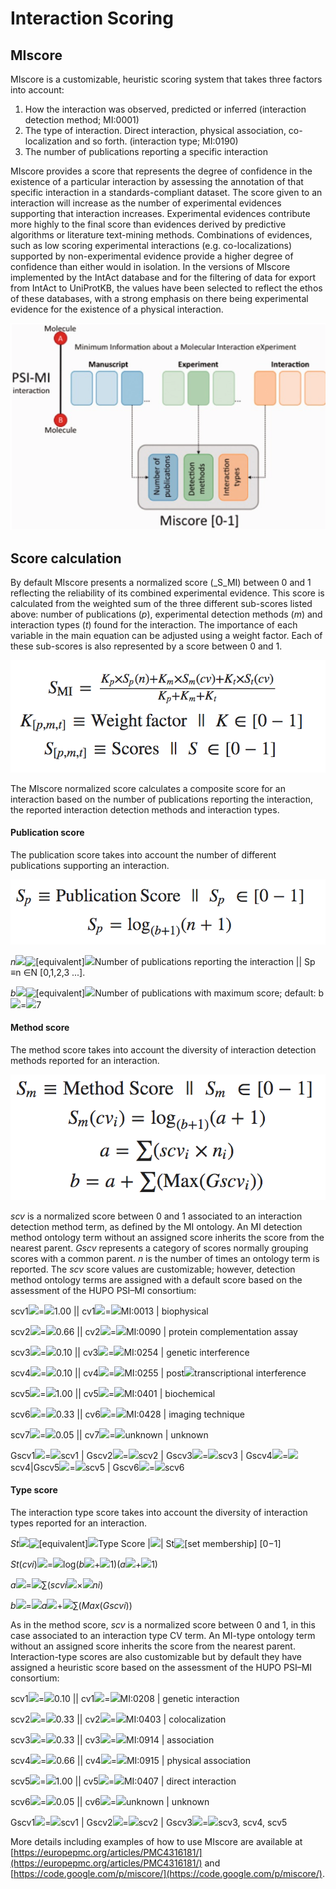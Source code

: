 # Interaction Scoring

## MIscore

MIscore is a customizable, heuristic scoring system that takes three factors into account:

1. How the interaction was observed, predicted or inferred \(interaction detection method; MI:0001\)
2. The type of interaction. Direct interaction, physical association, co-localization and so forth. \(interaction type; MI:0190\)
3. The number of publications reporting a specific interaction

MIscore provides a score that represents the degree of confidence in the existence of a particular interaction by assessing the annotation of that specific interaction in a standards-compliant dataset. The score given to an interaction will increase as the number of experimental evidences supporting that interaction increases. Experimental evidences contribute more highly to the final score than evidences derived by predictive algorithms or literature text-mining methods. Combinations of evidences, such as low scoring experimental interactions \(e.g. co-localizations\) supported by non-experimental evidence provide a higher degree of confidence than either would in isolation. In the versions of MIscore implemented by the IntAct database and for the filtering of data for export from IntAct to UniProtKB, the values have been selected to reflect the ethos of these databases, with a strong emphasis on there being experimental evidence for the existence of a physical interaction.

![](../.gitbook/assets/image%20%284%29.png)

## Score calculation

By default MIscore presents a normalized score \(_S_MI\) between 0 and 1 reflecting the reliability of its combined experimental evidence. This score is calculated from the weighted sum of the three different sub-scores listed above: number of publications \(_p_\), experimental detection methods \(_m_\) and interaction types \(_t_\) found for the interaction. The importance of each variable in the main equation can be adjusted using a weight factor. Each of these sub-scores is also represented by a score between 0 and 1.

![](../.gitbook/assets/image%20%281%29.png)

The MIscore normalized score calculates a composite score for an interaction based on the number of publications reporting the interaction, the reported interaction detection methods and interaction types.

#### Publication score

The publication score takes into account the number of different publications supporting an interaction.

![](../.gitbook/assets/image%20%282%29.png)

_n_![ ](https://europepmc.org/corehtml/pmc/pmcents/x2009.gif)![\[equivalent\]](https://europepmc.org/corehtml/pmc/pmcents/equiv.gif)![ ](https://europepmc.org/corehtml/pmc/pmcents/x2009.gif)Number of publications reporting the interaction \|\| Sp ≡n ∈N \[0,1,2,3 ...\].

_b_![ ](https://europepmc.org/corehtml/pmc/pmcents/x2009.gif)![\[equivalent\]](https://europepmc.org/corehtml/pmc/pmcents/equiv.gif)![ ](https://europepmc.org/corehtml/pmc/pmcents/x2009.gif)Number of publications with maximum score; default: b![ ](https://europepmc.org/corehtml/pmc/pmcents/x2009.gif)=![ ](https://europepmc.org/corehtml/pmc/pmcents/x2009.gif)7

#### Method score

The method score takes into account the diversity of interaction detection methods reported for an interaction.

![](../.gitbook/assets/image%20%286%29.png)

_scv_ is a normalized score between 0 and 1 associated to an interaction detection method term, as defined by the MI ontology. An MI detection method ontology term without an assigned score inherits the score from the nearest parent. _Gscv_ represents a category of scores normally grouping scores with a common parent. _n_ is the number of times an ontology term is reported. The _scv_ score values are customizable; however, detection method ontology terms are assigned with a default score based on the assessment of the HUPO PSI–MI consortium:

scv1![ ](https://europepmc.org/corehtml/pmc/pmcents/x2009.gif)=![ ](https://europepmc.org/corehtml/pmc/pmcents/x2009.gif)1.00 \|\| cv1![ ](https://europepmc.org/corehtml/pmc/pmcents/x2009.gif)=![ ](https://europepmc.org/corehtml/pmc/pmcents/x2009.gif)MI:0013 \| biophysical

scv2![ ](https://europepmc.org/corehtml/pmc/pmcents/x2009.gif)=![ ](https://europepmc.org/corehtml/pmc/pmcents/x2009.gif)0.66 \|\| cv2![ ](https://europepmc.org/corehtml/pmc/pmcents/x2009.gif)=![ ](https://europepmc.org/corehtml/pmc/pmcents/x2009.gif)MI:0090 \| protein complementation assay

scv3![ ](https://europepmc.org/corehtml/pmc/pmcents/x2009.gif)=![ ](https://europepmc.org/corehtml/pmc/pmcents/x2009.gif)0.10 \|\| cv3![ ](https://europepmc.org/corehtml/pmc/pmcents/x2009.gif)=![ ](https://europepmc.org/corehtml/pmc/pmcents/x2009.gif)MI:0254 \| genetic interference

scv4![ ](https://europepmc.org/corehtml/pmc/pmcents/x2009.gif)=![ ](https://europepmc.org/corehtml/pmc/pmcents/x2009.gif)0.10 \|\| cv4![ ](https://europepmc.org/corehtml/pmc/pmcents/x2009.gif)=![ ](https://europepmc.org/corehtml/pmc/pmcents/x2009.gif)MI:0255 \| post![ ](https://europepmc.org/corehtml/pmc/pmcents/x2009.gif)transcriptional interference

scv5![ ](https://europepmc.org/corehtml/pmc/pmcents/x2009.gif)=![ ](https://europepmc.org/corehtml/pmc/pmcents/x2009.gif)1.00 \|\| cv5![ ](https://europepmc.org/corehtml/pmc/pmcents/x2009.gif)=![ ](https://europepmc.org/corehtml/pmc/pmcents/x2009.gif)MI:0401 \| biochemical

scv6![ ](https://europepmc.org/corehtml/pmc/pmcents/x2009.gif)=![ ](https://europepmc.org/corehtml/pmc/pmcents/x2009.gif)0.33 \|\| cv6![ ](https://europepmc.org/corehtml/pmc/pmcents/x2009.gif)=![ ](https://europepmc.org/corehtml/pmc/pmcents/x2009.gif)MI:0428 \| imaging technique

scv7![ ](https://europepmc.org/corehtml/pmc/pmcents/x2009.gif)=![ ](https://europepmc.org/corehtml/pmc/pmcents/x2009.gif)0.05 \|\| cv7![ ](https://europepmc.org/corehtml/pmc/pmcents/x2009.gif)=![ ](https://europepmc.org/corehtml/pmc/pmcents/x2009.gif)unknown \| unknown

Gscv1![ ](https://europepmc.org/corehtml/pmc/pmcents/x2009.gif)=![ ](https://europepmc.org/corehtml/pmc/pmcents/x2009.gif)scv1 \| Gscv2![ ](https://europepmc.org/corehtml/pmc/pmcents/x2009.gif)=![ ](https://europepmc.org/corehtml/pmc/pmcents/x2009.gif)scv2 \| Gscv3![ ](https://europepmc.org/corehtml/pmc/pmcents/x2009.gif)=![ ](https://europepmc.org/corehtml/pmc/pmcents/x2009.gif)scv3 \| Gscv4![ ](https://europepmc.org/corehtml/pmc/pmcents/x2009.gif)=![ ](https://europepmc.org/corehtml/pmc/pmcents/x2009.gif)scv4\|Gscv5![ ](https://europepmc.org/corehtml/pmc/pmcents/x2009.gif)=![ ](https://europepmc.org/corehtml/pmc/pmcents/x2009.gif)scv5 \| Gscv6![ ](https://europepmc.org/corehtml/pmc/pmcents/x2009.gif)=![ ](https://europepmc.org/corehtml/pmc/pmcents/x2009.gif)scv6

#### Type score

The interaction type score takes into account the diversity of interaction types reported for an interaction.

_St_![ ](https://europepmc.org/corehtml/pmc/pmcents/x2009.gif)![\[equivalent\]](https://europepmc.org/corehtml/pmc/pmcents/equiv.gif)![ ](https://europepmc.org/corehtml/pmc/pmcents/x2009.gif)Type Score \|![ ](https://europepmc.org/corehtml/pmc/pmcents/x2009.gif)\| St![\[set membership\]](https://europepmc.org/corehtml/pmc/pmcents/x2208.gif) \[0−1\]

_St_\(_cvi_\)![ ](https://europepmc.org/corehtml/pmc/pmcents/x2009.gif)=![ ](https://europepmc.org/corehtml/pmc/pmcents/x2009.gif)log\(_b_![ ](https://europepmc.org/corehtml/pmc/pmcents/x2009.gif)+![ ](https://europepmc.org/corehtml/pmc/pmcents/x2009.gif)1\)\(_a_![ ](https://europepmc.org/corehtml/pmc/pmcents/x2009.gif)+![ ](https://europepmc.org/corehtml/pmc/pmcents/x2009.gif)1\)

_a_![ ](https://europepmc.org/corehtml/pmc/pmcents/x2009.gif)=![ ](https://europepmc.org/corehtml/pmc/pmcents/x2009.gif)∑\(_scvi_![ ](https://europepmc.org/corehtml/pmc/pmcents/x2009.gif)×![ ](https://europepmc.org/corehtml/pmc/pmcents/x2009.gif)_ni_\)

_b_![ ](https://europepmc.org/corehtml/pmc/pmcents/x2009.gif)=![ ](https://europepmc.org/corehtml/pmc/pmcents/x2009.gif)_a_![ ](https://europepmc.org/corehtml/pmc/pmcents/x2009.gif)+![ ](https://europepmc.org/corehtml/pmc/pmcents/x2009.gif)∑\(_Max_\(_Gscvi_\)\)

As in the method score, _scv_ is a normalized score between 0 and 1, in this case associated to an interaction type CV term. An MI-type ontology term without an assigned score inherits the score from the nearest parent. Interaction-type scores are also customizable but by default they have assigned a heuristic score based on the assessment of the HUPO PSI–MI consortium:

scv1![ ](https://europepmc.org/corehtml/pmc/pmcents/x2009.gif)=![ ](https://europepmc.org/corehtml/pmc/pmcents/x2009.gif)0.10 \|\| cv1![ ](https://europepmc.org/corehtml/pmc/pmcents/x2009.gif)=![ ](https://europepmc.org/corehtml/pmc/pmcents/x2009.gif)MI:0208 \| genetic interaction

scv2![ ](https://europepmc.org/corehtml/pmc/pmcents/x2009.gif)=![ ](https://europepmc.org/corehtml/pmc/pmcents/x2009.gif)0.33 \|\| cv2![ ](https://europepmc.org/corehtml/pmc/pmcents/x2009.gif)=![ ](https://europepmc.org/corehtml/pmc/pmcents/x2009.gif)MI:0403 \| colocalization

scv3![ ](https://europepmc.org/corehtml/pmc/pmcents/x2009.gif)=![ ](https://europepmc.org/corehtml/pmc/pmcents/x2009.gif)0.33 \|\| cv3![ ](https://europepmc.org/corehtml/pmc/pmcents/x2009.gif)=![ ](https://europepmc.org/corehtml/pmc/pmcents/x2009.gif)MI:0914 \| association

scv4![ ](https://europepmc.org/corehtml/pmc/pmcents/x2009.gif)=![ ](https://europepmc.org/corehtml/pmc/pmcents/x2009.gif)0.66 \|\| cv4![ ](https://europepmc.org/corehtml/pmc/pmcents/x2009.gif)=![ ](https://europepmc.org/corehtml/pmc/pmcents/x2009.gif)MI:0915 \| physical association

scv5![ ](https://europepmc.org/corehtml/pmc/pmcents/x2009.gif)=![ ](https://europepmc.org/corehtml/pmc/pmcents/x2009.gif)1.00 \|\| cv5![ ](https://europepmc.org/corehtml/pmc/pmcents/x2009.gif)=![ ](https://europepmc.org/corehtml/pmc/pmcents/x2009.gif)MI:0407 \| direct interaction

scv6![ ](https://europepmc.org/corehtml/pmc/pmcents/x2009.gif)=![ ](https://europepmc.org/corehtml/pmc/pmcents/x2009.gif)0.05 \|\| cv6![ ](https://europepmc.org/corehtml/pmc/pmcents/x2009.gif)=![ ](https://europepmc.org/corehtml/pmc/pmcents/x2009.gif)unknown \| unknown

Gscv1![ ](https://europepmc.org/corehtml/pmc/pmcents/x2009.gif)=![ ](https://europepmc.org/corehtml/pmc/pmcents/x2009.gif)scv1 \| Gscv2![ ](https://europepmc.org/corehtml/pmc/pmcents/x2009.gif)=![ ](https://europepmc.org/corehtml/pmc/pmcents/x2009.gif)scv2 \| Gscv3![ ](https://europepmc.org/corehtml/pmc/pmcents/x2009.gif)=![ ](https://europepmc.org/corehtml/pmc/pmcents/x2009.gif)scv3, scv4, scv5

More details including examples of how to use MIscore are available at [https://europepmc.org/articles/PMC4316181/](https://europepmc.org/articles/PMC4316181/) and [https://code.google.com/p/miscore/](https://code.google.com/p/miscore/).

